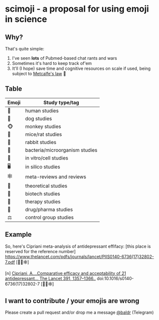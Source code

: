 # scimoji - a proposal for using emoji in science

## Why?
That's quite simple:
1. I've seen **lots** of Pubmed-based chat rants and wars
2. Sometimes it's hard to keep track of'em
3. It'll (I hope) save time and cognitive resources on scale if used, being subject to [Metcalfe's law](https://en.wikipedia.org/wiki/Metcalfe's_law) 🤔

## Table

| Emoji  | Study type/tag                  |
|----|--------------------------------|
| 👫  | human studies                  |
| 🐶  | dog studies                    |
| 🐵  | monkey studies                 |
| 🐀  | mice/rat studies               |
| 🐇  | rabbit studies                 |
| 🦠  | bacteria/microorganism studies |
| 🧫  | in vitro/cell studies          |
| 🖥  | in silico studies              |
| 🕸  | meta-reviews and reviews       |
| 🤔  | theoretical studies            |
| 🧬  | biotech studies                |
| 💉  | therapy studies                |
| 💊  | drug/pharma studies            |
| ⚖  | control group studies          |

## Example

So, here's Cipriani meta-analysis of antidepressant effifacy: 
[this place is reserved for the reference number] https://www.thelancet.com/pdfs/journals/lancet/PIIS0140-6736(17)32802-7.pdf [👫💊🕸]

[n] [Cipriani, A....Comparative efficacy and acceptability of 21 antidepressant... The Lancet 391, 1357–1366..](https://www.thelancet.com/pdfs/journals/lancet/PIIS0140-6736(17)32802-7.pdf) doi:10.1016/s0140-6736(17)32802-7 [👫💊🕸]

## I want to contribute / your emojis are wrong

Please create a pull request and/or drop me a message [@baldr](https://t.me/baldr) (Telegram)
